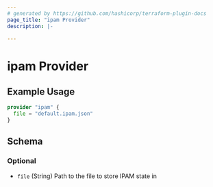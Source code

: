 ```yaml
---
# generated by https://github.com/hashicorp/terraform-plugin-docs
page_title: "ipam Provider"
description: |-
  
---
```


# ipam Provider



## Example Usage

```terraform
provider "ipam" {
  file = "default.ipam.json"
}
```

<!-- schema generated by tfplugindocs -->
## Schema

### Optional

- `file` (String) Path to the file to store IPAM state in
